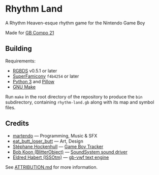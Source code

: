 # Rhythm Land
A Rhythm Heaven-esque rhythm game for the Nintendo Game Boy

Made for [GB Compo 21](https://itch.io/jam/gbcompo21)

## Building
Requirements:
- [RGBDS][rgbds] v0.5.1 or later
- [SuperFamiconv][superfamiconv] `f4b4254` or later
- [Python 3][python3] and [Pillow][pillow]
- [GNU Make][make]

[rgbds]: https://github.com/gbdev/rgbds
[superfamiconv]: https://github.com/Optiroc/SuperFamiconv
[python3]: https://www.python.org
[pillow]: https://python-pillow.org
[make]: https://www.gnu.org/software/make

Run `make` in the root directory of the repository to produce the `bin`
subdirectory, containing `rhythm-land.gb` along with its map and symbol
files.

## Credits
- [martendo][martendo] &mdash; Programming, Music &amp; SFX
- [eat_butt_loser_butt][eat_butt_loser_butt] &mdash; Art, Design
- [St&eacute;phane Hockenhull][rv6502] &mdash; [Game Boy Tracker][gb-tracker]
- [Bob Koon (BlitterObject)][blitterobject] &mdash; [SoundSystem sound driver][soundsystem]
- [Eldred Habert (ISSOtm)][issotm] &mdash; [gb-vwf text engine][gb-vwf]

See [ATTRIBUTION.md](/ATTRIBUTION.md) for more information.

[martendo]: https://github.com/martendo
[eat_butt_loser_butt]: https://github.com/Eat-butt-loser-butt
[rv6502]: https://rv6502.ca
[blitterobject]: https://github.com/BlitterObjectBob
[issotm]: https://eldred.fr
[gb-tracker]: https://rv6502.ca/wiki/index.php?title=Game_Boy_Tracker
<!-- [soundsystem]: https://github.com/BlitterObjectBob/GBSoundSystem -->
[soundsystem]: https://github.com/gb-archive/GBSoundSystem
[gb-vwf]: https://github.com/ISSOtm/gb-vwf
